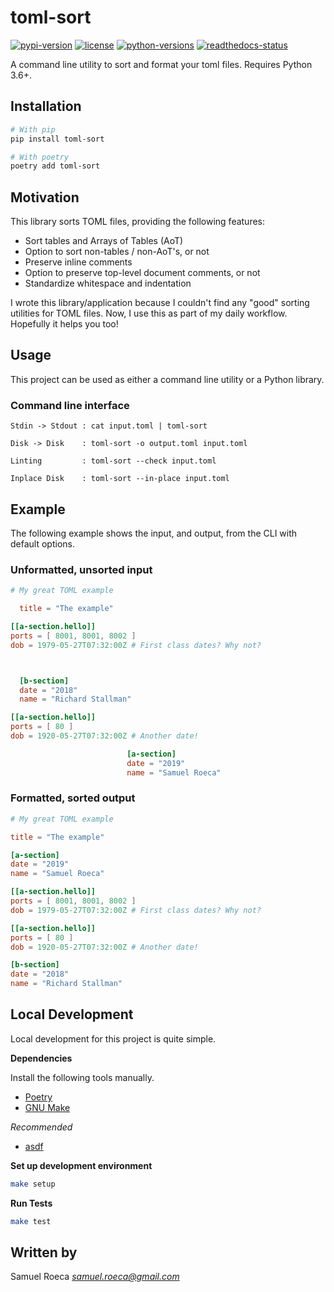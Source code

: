 # toml-sort

[![pypi-version](https://img.shields.io/pypi/v/toml-sort.svg)](https://python.org/pypi/toml-sort)
[![license](https://img.shields.io/pypi/l/toml-sort.svg)](https://python.org/pypi/toml-sort)
[![python-versions](https://img.shields.io/pypi/pyversions/toml-sort.svg)](https://python.org/pypi/toml-sort)
[![readthedocs-status](https://readthedocs.org/projects/toml-sort/badge/?version=latest)](https://toml-sort.readthedocs.io/en/latest/?badge=latest)

A command line utility to sort and format your toml files. Requires Python 3.6+.

## Installation

```bash
# With pip
pip install toml-sort

# With poetry
poetry add toml-sort
```

## Motivation

 This library sorts TOML files, providing the following features:

* Sort tables and Arrays of Tables (AoT)
* Option to sort non-tables / non-AoT's, or not
* Preserve inline comments
* Option to preserve top-level document comments, or not
* Standardize whitespace and indentation

I wrote this library/application because I couldn't find any "good" sorting utilities for TOML files. Now, I use this as part of my daily workflow. Hopefully it helps you too!

## Usage

This project can be used as either a command line utility or a Python library.

### Command line interface

```text
Stdin -> Stdout : cat input.toml | toml-sort

Disk -> Disk    : toml-sort -o output.toml input.toml

Linting         : toml-sort --check input.toml

Inplace Disk    : toml-sort --in-place input.toml
```

## Example

The following example shows the input, and output, from the CLI with default options.

### Unformatted, unsorted input

```toml
# My great TOML example

  title = "The example"

[[a-section.hello]]
ports = [ 8001, 8001, 8002 ]
dob = 1979-05-27T07:32:00Z # First class dates? Why not?



  [b-section]
  date = "2018"
  name = "Richard Stallman"

[[a-section.hello]]
ports = [ 80 ]
dob = 1920-05-27T07:32:00Z # Another date!

                          [a-section]
                          date = "2019"
                          name = "Samuel Roeca"
```

### Formatted, sorted output

```toml
# My great TOML example

title = "The example"

[a-section]
date = "2019"
name = "Samuel Roeca"

[[a-section.hello]]
ports = [ 8001, 8001, 8002 ]
dob = 1979-05-27T07:32:00Z # First class dates? Why not?

[[a-section.hello]]
ports = [ 80 ]
dob = 1920-05-27T07:32:00Z # Another date!

[b-section]
date = "2018"
name = "Richard Stallman"
```

## Local Development

Local development for this project is quite simple.

**Dependencies**

Install the following tools manually.

* [Poetry](https://github.com/sdispater/poetry#installation)
* [GNU Make](https://www.gnu.org/software/make/)

*Recommended*

* [asdf](https://github.com/asdf-vm/asdf)

**Set up development environment**

```bash
make setup
```

**Run Tests**

```bash
make test
```

## Written by

Samuel Roeca *samuel.roeca@gmail.com*
